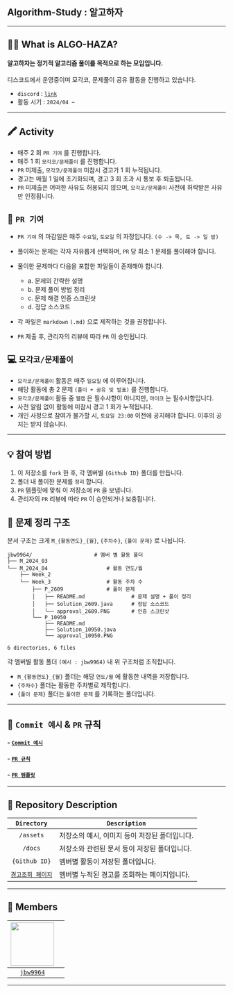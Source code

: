 ## Algorithm-Study : 알고하자

---

## 🤷‍♂️ What is ALGO-HAZA?

#### 알고하자는 정기적 알고리즘 풀이를 목적으로 하는 모임입니다. 

디스코드에서 운영중이며 모각코, 문제풀이 공유 활동을 진행하고 있습니다.

- `discord` : [`link`]()
- 활동 시기 : `2024/04 ~ `

---

## 🖍 Activity

- 매주 2 회 `PR 기여` 를 진행합니다.
- 매주 1 회 `모각코/문제풀이` 를 진행합니다.
- `PR` 미제출, `모각코/문제풀이` 미참시 경고가 1 회 누적됩니다.
- 경고는 매월 1 일에 초기화되며, 경고 3 회 초과 시 통보 후 퇴출됩니다.
- `PR` 미제출은 어떠한 사유도 허용되지 않으며, `모각코/문제풀이` 사전에 허락받은 사유만 인정됩니다.

## 🍳 `PR 기여`

- `PR 기여` 의 마감일은 매주 `수요일`, `토요일` 의 자정입니다. `(수 -> 목, 토 -> 일 밤)`
- 풀이하는 문제는 각자 자유롭게 선택하며, `PR` 당 최소 1 문제를 풀이해야 합니다.
- 풀이한 문제마다 다음을 포함한 파일들이 존재해야 합니다.

    - a. 문제의 간략한 설명
    - b. 문제 풀이 방법 정리
    - c. 문제 해결 인증 스크린샷
    - d. 정답 소스코드

- 각 파일은 `markdown` `(.md)` 으로 제작하는 것을 권장합니다.
- `PR` 제출 후, 관리자의 리뷰에 따라 `PR` 이 승인됩니다.

## 💻 `모각코/문제풀이`

- `모각코/문제풀이` 활동은 매주 `일요일` 에 이루어집니다.
- 해당 활동에 총 2 문제 `(풀이 + 공유 및 발표)` 를 진행합니다.
- `모각코/문제풀이` 활동 중 `웹캠` 은 필수사항이 아니지만, `마이크` 는 필수사항입니다.
- 사전 알림 없이 활동에 미참시 경고 1 회가 누적됩니다.
- 개인 사정으로 참여가 불가할 시, `토요일 23:00` 이전에 공지해야 합니다. 이후의 공지는 받지 않습니다.

---

## 💡 참여 방법

1. 이 저장소를 `fork` 한 후, 각 멤버별 `{Github ID}` 폴더를 만듭니다.
2. 폴더 내 풀이한 문제를 `정리` 합니다.
3. `PR` 템플릿에 맞춰 이 저장소에 `PR` 을 보냅니다.
4. 관리자의 `PR` 리뷰에 따라 `PR` 이 승인되거나 보충됩니다.


## 📁 문제 정리 구조

문서 구조는 크게 `M_{활동연도}_{월}`, `{주차수}`, `{풀이 문제}` 로 나뉩니다.

```
jbw9964/                    # 멤버 별 활동 폴더
├── M_2024_03
└── M_2024_04                   # 활동 연도/월
    ├── Week_2
    └── Week_3                  # 활동 주차 수
        ├── P_2609              # 풀이 문제
        │   ├── README.md               # 문제 설명 + 풀이 정리
        │   ├── Solution_2609.java      # 정답 소스코드
        │   └── approval_2609.PNG       # 인증 스크린샷
        └── P_10950
            ├── README.md
            ├── Solution_10950.java
            └── approval_10950.PNG

6 directories, 6 files
```

각 멤버별 활동 폴더 `(예시 : jbw9964)` 내 위 구조처럼 조직합니다.

- `M_{활동연도}_{월}` 폴더는 해당 `연도/월` 에 활동한 내역을 저장합니다.
- `{주차수}` 폴더는 활동한 주차별로 제작합니다.
- `{풀이 문제}` 폴더는 `풀이한 문제` 를 기록하는 폴더입니다.

---

## 🔖 `Commit 예시` & `PR` 규칙

#### - [`Commit 예시`](./docs/rules/github_repository/commit_and_organization.md#🔖-commits)

#### - [`PR 규칙`](./docs/rules/github_repository/pr_rules.md)
#### - [`PR 템플릿`](./docs/pull_request_template.md)

---

## 📑 Repository Description

|`Directory`|`Description`|
|:---:|---|
|`/assets`|  저장소의 예시, 이미지 등이 저장된 폴더입니다. |
|`/docs`|  저장소와 관련된 문서 등이 저장된 폴더입니다.  |
|`{Github ID}`|  멤버별 활동이 저장된 폴더입니다.  |
|[`경고조회 페이지`](https://github.com/ALGOHAZA-Study/Algorithm-Study/wiki/%EA%B2%BD%EA%B3%A0-%EC%A1%B0%ED%9A%8C-%ED%8E%98%EC%9D%B4%EC%A7%80)|  멤버별 누적된 경고를 조회하는 페이지입니다.  |



---

## 👋 Members

|      <img src="https://avatars.githubusercontent.com/jbw9964" width=100px height=100px>    |               |
|:---:|:---:|
|[`jbw9964`](https://github.com/jbw9964)|   |

---

